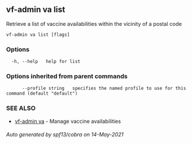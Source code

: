 ## vf-admin va list

Retrieve a list of vaccine availabilities within the vicinity of a postal code

```
vf-admin va list [flags]
```

### Options

```
  -h, --help   help for list
```

### Options inherited from parent commands

```
      --profile string   specifies the named profile to use for this command (default "default")
```

### SEE ALSO

* [vf-admin va](vf-admin_va.md)	 - Manage vaccine availabilities

###### Auto generated by spf13/cobra on 14-May-2021
